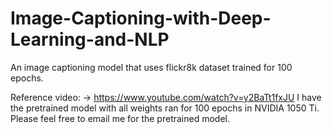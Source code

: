 # Image-Captioning-with-Deep-Learning-and-NLP
An image captioning model that uses flickr8k dataset trained for 100 epochs. 

Reference video: -> https://www.youtube.com/watch?v=y2BaTt1fxJU 
I have the pretrained model with all weights ran for 100 epochs in NVIDIA 1050 Ti. Please feel free to email me for the pretrained model.
